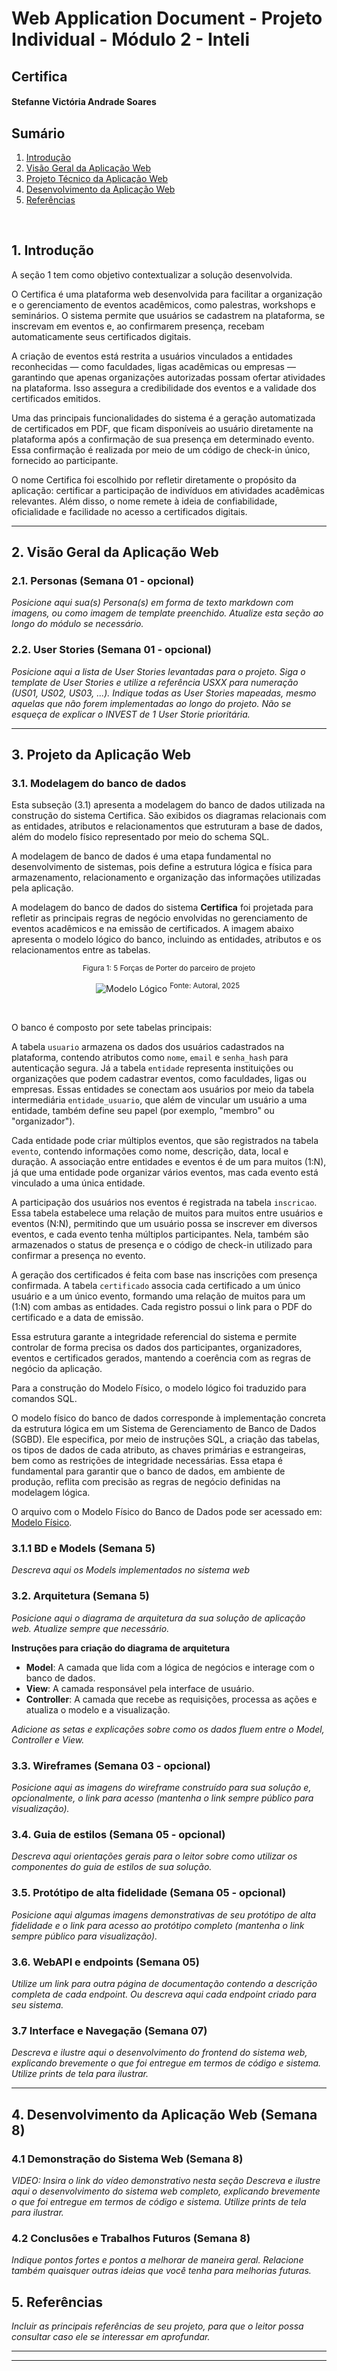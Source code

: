 # Web Application Document - Projeto Individual - Módulo 2 - Inteli

## Certifica

#### Stefanne Victória Andrade Soares

## Sumário

1. [Introdução](#c1)  
2. [Visão Geral da Aplicação Web](#c2)  
3. [Projeto Técnico da Aplicação Web](#c3)  
4. [Desenvolvimento da Aplicação Web](#c4)  
5. [Referências](#c5)  

<br>

## <a name="c1"></a>1. Introdução

A seção 1 tem como objetivo contextualizar a solução desenvolvida.

O Certifica é uma plataforma web desenvolvida para facilitar a organização e o gerenciamento de eventos acadêmicos, como palestras, workshops e seminários. O sistema permite que usuários se cadastrem na plataforma, se inscrevam em eventos e, ao confirmarem presença, recebam automaticamente seus certificados digitais.

A criação de eventos está restrita a usuários vinculados a entidades reconhecidas — como faculdades, ligas acadêmicas ou empresas — garantindo que apenas organizações autorizadas possam ofertar atividades na plataforma. Isso assegura a credibilidade dos eventos e a validade dos certificados emitidos.

Uma das principais funcionalidades do sistema é a geração automatizada de certificados em PDF, que ficam disponíveis ao usuário diretamente na plataforma após a confirmação de sua presença em determinado evento. Essa confirmação é realizada por meio de um código de check-in único, fornecido ao participante.

O nome Certifica foi escolhido por refletir diretamente o propósito da aplicação: certificar a participação de indivíduos em atividades acadêmicas relevantes. Além disso, o nome remete à ideia de confiabilidade, oficialidade e facilidade no acesso a certificados digitais.

---

## <a name="c2"></a>2. Visão Geral da Aplicação Web

### 2.1. Personas (Semana 01 - opcional)

*Posicione aqui sua(s) Persona(s) em forma de texto markdown com imagens, ou como imagem de template preenchido. Atualize esta seção ao longo do módulo se necessário.*

### 2.2. User Stories (Semana 01 - opcional)

*Posicione aqui a lista de User Stories levantadas para o projeto. Siga o template de User Stories e utilize a referência USXX para numeração (US01, US02, US03, ...). Indique todas as User Stories mapeadas, mesmo aquelas que não forem implementadas ao longo do projeto. Não se esqueça de explicar o INVEST de 1 User Storie prioritária.*

---

## <a name="c3"></a>3. Projeto da Aplicação Web

### 3.1. Modelagem do banco de dados

Esta subseção (3.1) apresenta a modelagem do banco de dados utilizada na construção do sistema Certifica. São exibidos os diagramas relacionais com as entidades, atributos e relacionamentos que estruturam a base de dados, além do modelo físico representado por meio do schema SQL.

A modelagem de banco de dados é uma etapa fundamental no desenvolvimento de sistemas, pois define a estrutura lógica e física para armazenamento, relacionamento e organização das informações utilizadas pela aplicação.

A modelagem do banco de dados do sistema **Certifica** foi projetada para refletir as principais regras de negócio envolvidas no gerenciamento de eventos acadêmicos e na emissão de certificados. A imagem abaixo apresenta o modelo lógico do banco, incluindo as entidades, atributos e os relacionamentos entre as tabelas.

<div align="center"> <sub> Figura 1: 5 Forças de Porter do parceiro de projeto </sub>

![Modelo Lógico](https://res.cloudinary.com/dwewomj84/image/upload/v1746822349/modeloLogico_lod8og.png)
<sup> Fonte: Autoral, 2025</sup> </div> <br>

O banco é composto por sete tabelas principais:

A tabela `usuario` armazena os dados dos usuários cadastrados na plataforma, contendo atributos como `nome`, `email` e `senha_hash` para autenticação segura. Já a tabela `entidade` representa instituições ou organizações que podem cadastrar eventos, como faculdades, ligas ou empresas. Essas entidades se conectam aos usuários por meio da tabela intermediária `entidade_usuario`, que além de vincular um usuário a uma entidade, também define seu papel (por exemplo, "membro" ou "organizador").

Cada entidade pode criar múltiplos eventos, que são registrados na tabela `evento`, contendo informações como nome, descrição, data, local e duração. A associação entre entidades e eventos é de um para muitos (1:N), já que uma entidade pode organizar vários eventos, mas cada evento está vinculado a uma única entidade.

A participação dos usuários nos eventos é registrada na tabela `inscricao`. Essa tabela estabelece uma relação de muitos para muitos entre usuários e eventos (N:N), permitindo que um usuário possa se inscrever em diversos eventos, e cada evento tenha múltiplos participantes. Nela, também são armazenados o status de presença e o código de check-in utilizado para confirmar a presença no evento.

A geração dos certificados é feita com base nas inscrições com presença confirmada. A tabela `certificado` associa cada certificado a um único usuário e a um único evento, formando uma relação de muitos para um (1:N) com ambas as entidades. Cada registro possui o link para o PDF do certificado e a data de emissão.

Essa estrutura garante a integridade referencial do sistema e permite controlar de forma precisa os dados dos participantes, organizadores, eventos e certificados gerados, mantendo a coerência com as regras de negócio da aplicação.

Para a construção do Modelo Físico, o modelo lógico foi traduzido para comandos SQL.

O modelo físico do banco de dados corresponde à implementação concreta da estrutura lógica em um Sistema de Gerenciamento de Banco de Dados (SGBD). Ele especifica, por meio de instruções SQL, a criação das tabelas, os tipos de dados de cada atributo, as chaves primárias e estrangeiras, bem como as restrições de integridade necessárias. Essa etapa é fundamental para garantir que o banco de dados, em ambiente de produção, reflita com precisão as regras de negócio definidas na modelagem lógica.

O arquivo com o Modelo Físico do Banco de Dados pode ser acessado em: <a href="https://github.com/stefannevictoria/projeto-individual/blob/main/src/scripts/init.sql">Modelo Físico</a>.


### 3.1.1 BD e Models (Semana 5)
*Descreva aqui os Models implementados no sistema web*

### 3.2. Arquitetura (Semana 5)

*Posicione aqui o diagrama de arquitetura da sua solução de aplicação web. Atualize sempre que necessário.*

**Instruções para criação do diagrama de arquitetura**  
- **Model**: A camada que lida com a lógica de negócios e interage com o banco de dados.
- **View**: A camada responsável pela interface de usuário.
- **Controller**: A camada que recebe as requisições, processa as ações e atualiza o modelo e a visualização.
  
*Adicione as setas e explicações sobre como os dados fluem entre o Model, Controller e View.*

### 3.3. Wireframes (Semana 03 - opcional)

*Posicione aqui as imagens do wireframe construído para sua solução e, opcionalmente, o link para acesso (mantenha o link sempre público para visualização).*

### 3.4. Guia de estilos (Semana 05 - opcional)

*Descreva aqui orientações gerais para o leitor sobre como utilizar os componentes do guia de estilos de sua solução.*


### 3.5. Protótipo de alta fidelidade (Semana 05 - opcional)

*Posicione aqui algumas imagens demonstrativas de seu protótipo de alta fidelidade e o link para acesso ao protótipo completo (mantenha o link sempre público para visualização).*

### 3.6. WebAPI e endpoints (Semana 05)

*Utilize um link para outra página de documentação contendo a descrição completa de cada endpoint. Ou descreva aqui cada endpoint criado para seu sistema.*  

### 3.7 Interface e Navegação (Semana 07)

*Descreva e ilustre aqui o desenvolvimento do frontend do sistema web, explicando brevemente o que foi entregue em termos de código e sistema. Utilize prints de tela para ilustrar.*

---

## <a name="c4"></a>4. Desenvolvimento da Aplicação Web (Semana 8)

### 4.1 Demonstração do Sistema Web (Semana 8)

*VIDEO: Insira o link do vídeo demonstrativo nesta seção*
*Descreva e ilustre aqui o desenvolvimento do sistema web completo, explicando brevemente o que foi entregue em termos de código e sistema. Utilize prints de tela para ilustrar.*

### 4.2 Conclusões e Trabalhos Futuros (Semana 8)

*Indique pontos fortes e pontos a melhorar de maneira geral.*
*Relacione também quaisquer outras ideias que você tenha para melhorias futuras.*



## <a name="c5"></a>5. Referências

_Incluir as principais referências de seu projeto, para que o leitor possa consultar caso ele se interessar em aprofundar._<br>

---
---
